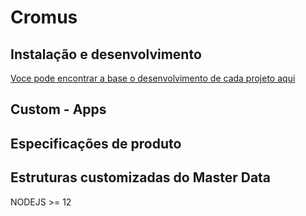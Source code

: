 # Cromus

## Instalação e desenvolvimento

[Voce pode encontrar a base o desenvolvimento de cada projeto aqui](https://gitlab.com/agenciam3/pattern/documentacao/-/blob/master/vtex/IO/implementa%C3%A7%C3%A3o-io.md)

## Custom - Apps

## Especificações de produto

## Estruturas customizadas do Master Data

NODEJS >= 12
